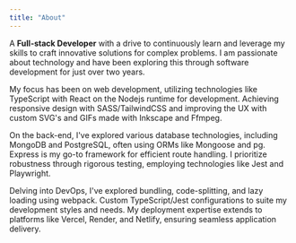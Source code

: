 ```yaml
---
title: "About"
---
```


A **Full-stack Developer** with a drive to continuously learn and leverage my skills to craft innovative solutions for complex problems.
I am passionate about technology and have been exploring
this through software development for just over two years.

My focus has been on web development, utilizing technologies like TypeScript with React on the Nodejs runtime for development. Achieving responsive design with SASS/TailwindCSS and improving the UX with custom SVG's and GIFs made with Inkscape and Ffmpeg.

On the back-end, I've explored various database technologies, including MongoDB and PostgreSQL, often using ORMs like Mongoose and pg. Express is my go-to framework for efficient route handling. I prioritize robustness through rigorous testing, employing technologies like Jest and Playwright.

Delving into DevOps, I've explored bundling, code-splitting, and lazy loading using webpack. Custom TypeScript/Jest configurations to suite my development styles and needs. My deployment expertise extends to platforms like Vercel, Render, and Netlify, ensuring seamless application delivery.
